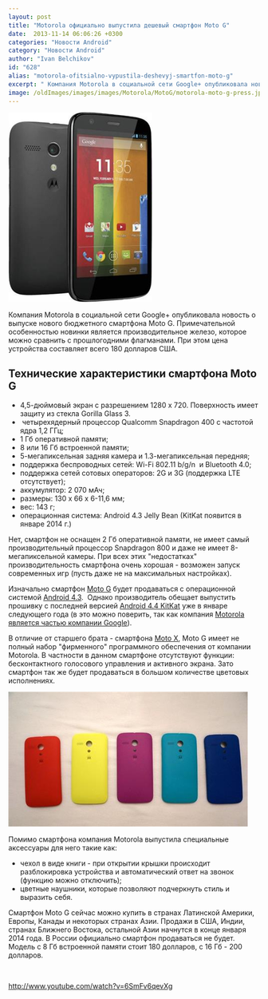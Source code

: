 ```yaml
---
layout: post
title: "Motorola официально выпустила дешевый смартфон Moto G"
date:  2013-11-14 06:06:26 +0300
categories: "Новости Android"
category: "Новости Android"
author: "Ivan Belchikov"
id: "628"
alias: "motorola-ofitsialno-vypustila-deshevyj-smartfon-moto-g"
excerpt: " Компания Motorola в социальной сети Google+ опубликовала новость о выпуске нового бюджетного смартфона Moto G. Примечательной особенностью новинки является производительное железо, которое можно сравнить с прошлогодними флагманами. При этом цена устройства составляет всего 180 долларов США."
image: /oldImages/images/images/Motorola/MotoG/motorola-moto-g-press.jpg
---
```

<img src="/oldImages/images/images/Motorola/MotoG/motorola-moto-g-press.jpg" alt="Motorola Moto G" /> 

Компания Motorola в социальной сети Google+ опубликовала новость о выпуске нового бюджетного смартфона Moto G. Примечательной особенностью новинки является производительное железо, которое можно сравнить с прошлогодними флагманами. При этом цена устройства составляет всего 180 долларов США.


<h2>Технические характеристики смартфона Moto G</h2>
<ul>
<li>4,5-дюймовый экран с разрешением 1280 х 720. Поверхность имеет защиту из стекла Gorilla Glass 3.</li>
<li> четырехядерный процессор Qualcomm Snapdragon 400 с частотой ядра 1,2 ГГц;</li>
<li>1 Гб оперативной памяти;</li>
<li>8 или 16 Гб встроенной памяти;</li>
<li>5-мегапиксельная задняя камера и 1.3-мегапиксельная передняя;</li>
<li>поддержка беспроводных сетей: Wi-Fi 802.11 b/g/n  и Bluetooth 4.0;</li>
<li>поддержка сетей сотовых операторов: 2G и 3G (поддержка LTE отсутствует);</li>
<li>аккумулятор: 2 070 мАч;</li>
<li>размеры: 130 x 66 x 6-11,6 мм;</li>
<li>вес: 143 г;</li>
<li>операционная система: Android 4.3 Jelly Bean (KitKat появится в январе 2014 г.)</li>
</ul>
Нет, смартфон не оснащен 2 Гб оперативной памяти, не имеет самый производительный процессор Snapdragon 800 и даже не имеет 8-мегапиксельной камеры. При всех этих "недостатках" производительность смартфона очень хорошая - возможен запуск современных игр (пусть даже не на максимальных настройках).

Изначально смартфон <a href="index.php?option=com_content&amp;view=article&amp;id=613&amp;catid=8&amp;Itemid=102">Moto G</a> будет продаваться с операционной системой <a href="index.php?option=com_content&amp;view=article&amp;id=504&amp;catid=9&amp;Itemid=103">Android 4.3</a>.  Однако производитель обещает выпустить прошивку с последней версией <a href="index.php?option=com_content&amp;view=article&amp;id=610&amp;catid=8&amp;Itemid=102">Android 4.4 KitKat</a> уже в январе следующего года (в это можно поверить, так как компания <a href="index.php?option=com_content&amp;view=article&amp;id=471&amp;catid=8&amp;Itemid=102">Motorola является частью компании Google</a>).

В отличие от старшего брата - смартфона <a href="index.php?option=com_content&amp;view=article&amp;id=500&amp;catid=8&amp;Itemid=102">Moto X</a>, Moto G имеет не полный набор "фирменного" программного обеспечения от компании Motorola. В частности в данном смартфоне отсутствуют функции: бесконтактного голосового управления и активного экрана. Зато смартфон так же будет продаваться в большом количестве цветовых исполнениях.

<img src="/oldImages/images/images/Motorola/MotoG/moto-g-covers.jpg" alt="Цветовые исполнения Moto G" />

Помимо смартфона компания Motorola выпустила специальные аксессуары для него такие как:

<ul>
<li>чехол в виде книги - при открытии крышки происходит разблокировка устройства и автоматический ответ на звонок (функцию можно отключить);</li>
<li>цветные наушники, которые позволяют подчеркнуть стиль и выразить себя.</li>
</ul>
Смартфон Moto G сейчас можно купить в странах Латинской Америки, Европы, Канады и некоторых странах Азии. Продажи в США, Индии, странах Ближнего Востока, остальной Азии начнутся в конце января 2014 года. В России официально смартфон продаваться не будет. Модель с 8 Гб встроенной памяти стоит 180 долларов, с 16 Гб - 200 долларов.

 

http://www.youtube.com/watch?v=6SmFv6qevXg

 
